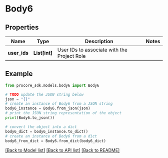 # Body6


## Properties

Name | Type | Description | Notes
------------ | ------------- | ------------- | -------------
**user_ids** | **List[int]** | User IDs to associate with the Project Role | 

## Example

```python
from procore_sdk.models.body6 import Body6

# TODO update the JSON string below
json = "{}"
# create an instance of Body6 from a JSON string
body6_instance = Body6.from_json(json)
# print the JSON string representation of the object
print(Body6.to_json())

# convert the object into a dict
body6_dict = body6_instance.to_dict()
# create an instance of Body6 from a dict
body6_from_dict = Body6.from_dict(body6_dict)
```
[[Back to Model list]](../README.md#documentation-for-models) [[Back to API list]](../README.md#documentation-for-api-endpoints) [[Back to README]](../README.md)


